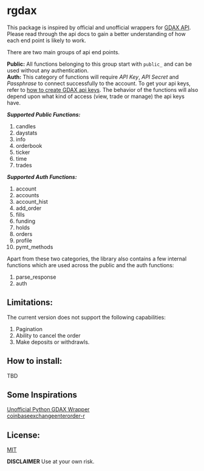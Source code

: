 # rgdax

This package is inspired by official and unofficial wrappers for [GDAX API](https://docs.gdax.com/#api).
Please read through the api docs to gain a better understanding of how each end point is likely to work.

There are two main groups of api end points.

**Public:** All functions belonging to this group start with `public_` and can be used without any authentication.   
**Auth:** This category of functions will require _API Key_, _API Secret_ and _Passphrase_ to connect successfully to the account. To get your api keys, refer to [how to create GDAX api keys](
    https://support.gdax.com/customer/en/portal/articles/2425383-how-can-i-create-an-api-key-for-gdax-). The behavior of the functions will also depend upon what kind of access (view, trade or manage) the api keys have.
    
***Supported Public Functions:***  
1. candles
2. daystats
3. info
4. orderbook
5. ticker
6. time
7. trades

***Supported Auth Functions:*** 
1. account
2. accounts
3. account_hist
4. add_order
5. fills
6. funding
7. holds
8. orders
9. profile
10. pymt_methods

Apart from these two categories, the library also contains a few internal functions which are used across the public and the auth functions:  
1. parse_response
2. auth

## Limitations:  
The current version does not support the following capabilities:  
1. Pagination
2. Ability to cancel the order
3. Make deposits or withdrawls.

## How to install:  
TBD

## Some Inspirations  
[Unofficial Python GDAX Wrapper](https://github.com/danpaquin/gdax-python)  
[coinbaseexchangeenterorder-r](https://gist.github.com/gsee/b20b3b9893cd74e462a8)

## License:
[MIT](https://github.com/DheerajAgarwal/rgdax/blob/master/LICENSE)

**DISCLAIMER** Use at your own risk. 
